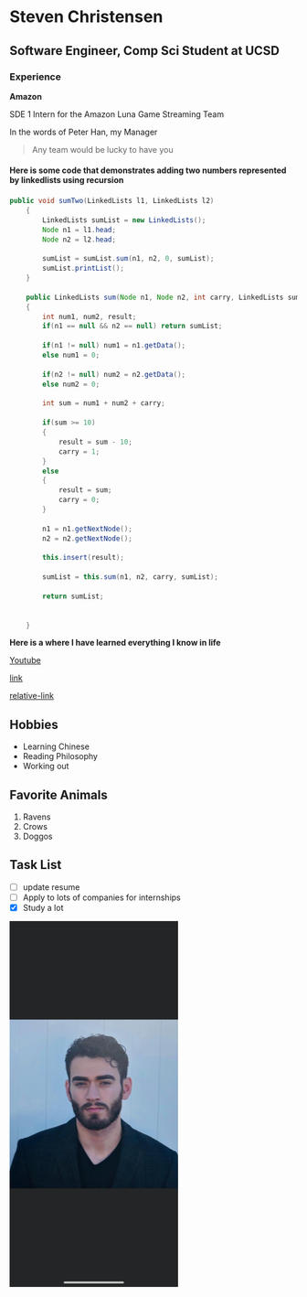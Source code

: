 # Steven Christensen
## Software Engineer, Comp Sci Student at UCSD
### Experience
**Amazon**

SDE 1 Intern for the Amazon Luna Game Streaming Team

In the words of Peter Han, my Manager 
> Any team would be lucky to have you

#### Here is some code that demonstrates adding two numbers represented by linkedlists using recursion
```java
public void sumTwo(LinkedLists l1, LinkedLists l2)
	{
		LinkedLists sumList = new LinkedLists();
		Node n1 = l1.head;
		Node n2 = l2.head;
		
		sumList = sumList.sum(n1, n2, 0, sumList);
		sumList.printList();
	}
	
	public LinkedLists sum(Node n1, Node n2, int carry, LinkedLists sumList)
	{
		int num1, num2, result;
		if(n1 == null && n2 == null) return sumList;
		
		if(n1 != null) num1 = n1.getData();
		else num1 = 0;
		
		if(n2 != null) num2 = n2.getData();
		else num2 = 0;
		
		int sum = num1 + num2 + carry;
		
		if(sum >= 10)
		{
			result = sum - 10;
			carry = 1;
		}
		else
		{
			result = sum;
			carry = 0;
		}
		
		n1 = n1.getNextNode();
		n2 = n2.getNextNode();
		
		this.insert(result);
		
		sumList = this.sum(n1, n2, carry, sumList);
		
		return sumList;
		 
		
	}
```

**Here is a where I have learned everything I know in life**

[Youtube](https://www.youtube.com)

[link](#experience)

[relative-link](README.md)

## Hobbies
- Learning Chinese
- Reading Philosophy
- Working out

## Favorite Animals
1. Ravens
2. Crows
3. Doggos
   
## Task List
  - [ ] update resume
  - [ ] Apply to lots of companies for internships
  - [x] Study a lot

![this-is-an-image](IMG_3585.PNG)
